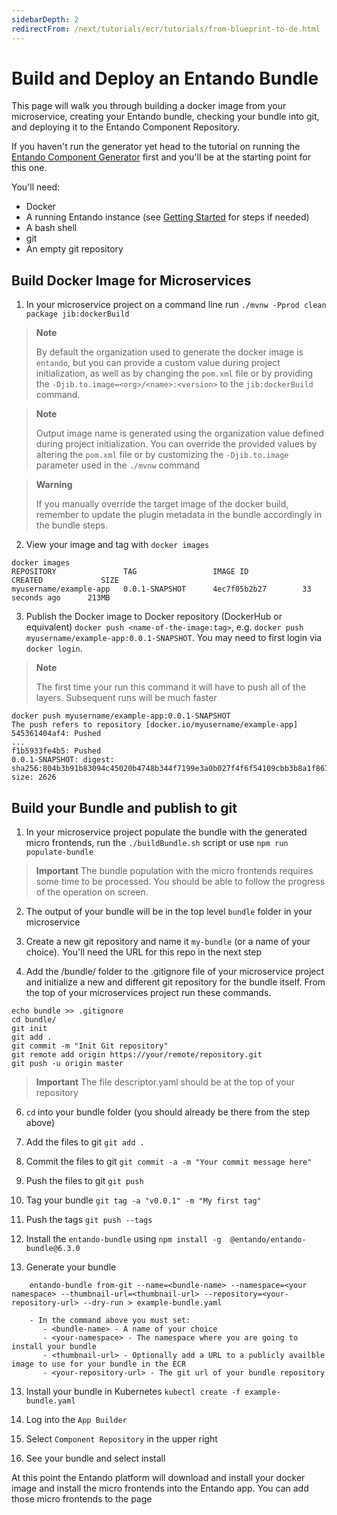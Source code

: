 ```yaml
---
sidebarDepth: 2
redirectFrom: /next/tutorials/ecr/tutorials/from-blueprint-to-de.html
---
```

# Build and Deploy an Entando Bundle
This page will walk you through building a docker image from your microservice, creating your Entando bundle, checking your bundle into git, and deploying it to the Entando Component Repository.

If you haven't run the generator yet head to the tutorial on running the [Entando Component Generator](./generate-microservices-and-micro-frontends.md) first and you'll be at the starting point for this one.

You'll need:
  - Docker
  - A running Entando instance (see [Getting Started](../../docs/getting-started) for steps if needed)
  - A bash shell
  - git
  - An empty git repository

## Build Docker Image for Microservices
1. In your microservice project on a command line run `./mvnw -Pprod clean package jib:dockerBuild`

> **Note**
>
> By default the organization used to generate the docker image is `entando`, but you can provide a custom value during project initialization, as well as by changing the `pom.xml` file or by providing the `-Djib.to.image=<org>/<name>:<version>` to the `jib:dockerBuild` command.

> **Note**
>
> Output image name is generated using the organization value defined during project initialization. You can override the provided values by altering the `pom.xml` file or by customizing the `-Djib.to.image` parameter used in the `./mvnw` command

> **Warning**
>
> If you manually override the target image of the docker build, remember to update the plugin metadata in the bundle accordingly in the bundle steps.

2. View your image and tag with `docker images`
```
docker images
REPOSITORY               TAG                 IMAGE ID            CREATED             SIZE
myusername/example-app   0.0.1-SNAPSHOT      4ec7f05b2b27        33 seconds ago      213MB
```

3. Publish the Docker image to Docker repository (DockerHub or equivalent) `docker push <name-of-the-image:tag>`, e.g. `docker push myusername/example-app:0.0.1-SNAPSHOT`. You may need to first login via `docker login`.
  > **Note**
  >
  > The first time your run this command it will have to push all of the layers. Subsequent runs will be much faster

  ```
 docker push myusername/example-app:0.0.1-SNAPSHOT
The push refers to repository [docker.io/myusername/example-app]
545361404af4: Pushed
...
f1b5933fe4b5: Pushed
0.0.1-SNAPSHOT: digest: sha256:804b3b91b83094c45020b4748b344f7199e3a0b027f4f6f54109cbb3b8a1f867 size: 2626
```

## Build your Bundle and publish to git
1. In your microservice project populate the bundle with the generated micro frontends, run the `./buildBundle.sh` script or use `npm run populate-bundle`

> **Important**
> The bundle population with the micro frontends requires some time to be processed. You should be able to follow the progress of the operation on screen.

2. The output of your bundle will be in the top level `bundle` folder in your microservice

3. Create a new git repository and name it `my-bundle` (or a name of your choice). You'll need the URL for this repo in the next step

7. Add the /bundle/ folder to the .gitignore file of your microservice project and initialize a new and different git repository for the bundle itself. From the top of your microservices project run these commands.
```
echo bundle >> .gitignore
cd bundle/
git init
git add .
git commit -m "Init Git repository"
git remote add origin https://your/remote/repository.git
git push -u origin master

```

> **Important**
> The file descriptor.yaml should be at the top of your repository

6. `cd` into your bundle folder (you should already be there from the step above)

6. Add the files to git `git add .`

7. Commit the files to git `git commit -a -m "Your commit message here"`

8. Push the files to git `git push`

9. Tag your bundle `git tag -a "v0.0.1" -m "My first tag"`

10. Push the tags `git push --tags`

11. Install the `entando-bundle` using `npm install -g  @entando/entando-bundle@6.3.0`

12. Generate your bundle

```
    entando-bundle from-git --name=<bundle-name> --namespace=<your namespace> --thumbnail-url=<thumbnail-url> --repository=<your-repository-url> --dry-run > example-bundle.yaml
```
```
    - In the command above you must set:
       - <bundle-name> - A name of your choice
       - <your-namespace> - The namespace where you are going to install your bundle
       - <thumbnail-url> - Optionally add a URL to a publicly availble image to use for your bundle in the ECR
       - <your-repository-url> - The git url of your bundle repository
```

13. Install your bundle in Kubernetes `kubectl create -f example-bundle.yaml`

14. Log into the `App Builder`

15. Select `Component Repository` in the upper right

16. See your bundle and select install

At this point the Entando platform will download and install your docker image and install the micro frontends into the Entando app. You can add those micro frontends to the page
